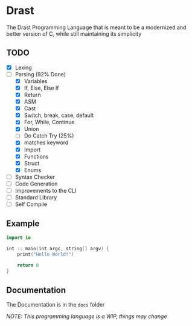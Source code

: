 # Drast

The Drast Programming Language that is meant to be a modernized and better version of C, while still maintaining its
simplicity

## TODO

- [x] Lexing
- [ ] Parsing (92% Done)
    - [x] Variables
    - [x] If, Else, Else If
    - [x] Return
    - [x] ASM
    - [x] Cast
    - [x] Switch, break, case, default
    - [x] For, While, Continue
    - [x] Union
    - [ ] Do Catch Try (25%)
    - [x] matches keyword
    - [x] Import
    - [x] Functions
    - [x] Struct
    - [x] Enums
- [ ] Syntax Checker
- [ ] Code Generation
- [ ] Improvements to the CLI
- [ ] Standard Library
- [ ] Self Compile

## Example

```swift
import io

int :: main(int argc, string[] argv) {
    print("Hello World!")
    
    return 0
}
```

## Documentation

The Documentation is in the `docs` folder

_NOTE: This programming language is a WIP, things may change_